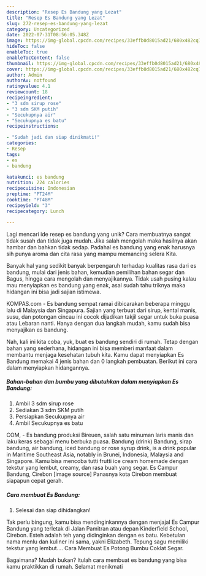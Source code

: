 ```yaml
---
description: "Resep Es Bandung yang Lezat"
title: "Resep Es Bandung yang Lezat"
slug: 272-resep-es-bandung-yang-lezat
category: Uncategorized
date: 2022-07-31T08:56:05.348Z
image: https://img-global.cpcdn.com/recipes/33effb0d8015ad21/680x482cq70/es-bandung-foto-resep-utama.jpg
hideToc: false
enableToc: true
enableTocContent: false
thumbnail: https://img-global.cpcdn.com/recipes/33effb0d8015ad21/680x482cq70/es-bandung-foto-resep-utama.jpg
cover: https://img-global.cpcdn.com/recipes/33effb0d8015ad21/680x482cq70/es-bandung-foto-resep-utama.jpg
author: Admin
authorAv: notfound
ratingvalue: 4.1
reviewcount: 18
recipeingredient:
- "3 sdm sirup rose"
- "3 sdm SKM putih"
- "Secukupnya air"
- "Secukupnya es batu"
recipeinstructions:

- "Sudah jadi dan siap dinikmati!"
categories:
- Resep
tags:
- es
- bandung

katakunci: es bandung 
nutrition: 224 calories
recipecuisine: Indonesian
preptime: "PT24M"
cooktime: "PT48M"
recipeyield: "3"
recipecategory: Lunch

---
```





Lagi mencari ide resep es bandung yang unik? Cara membuatnya sangat tidak susah dan tidak juga mudah. Jika salah mengolah maka hasilnya akan hambar dan bahkan tidak sedap. Padahal es bandung yang enak harusnya sih punya aroma dan cita rasa yang mampu memancing selera Kita.





Banyak hal yang sedikit banyak berpengaruh terhadap kualitas rasa dari es bandung, mulai dari jenis bahan, kemudian pemilihan bahan segar dan Bagus, hingga cara mengolah dan menyajikannya. Tidak usah pusing kalau mau menyiapkan es bandung yang enak,      asal sudah tahu triknya maka hidangan ini bisa jadi sajian istimewa.














KOMPAS.com - Es bandung sempat ramai dibicarakan beberapa minggu lalu di Malaysia dan Singapura. Sajian yang terbuat dari sirup, kental manis, susu, dan potongan cincau ini cocok dijadikan takjil segar untuk buka puasa atau Lebaran nanti. Hanya dengan dua langkah mudah, kamu sudah bisa menyajikan es bandung.






Nah, kali ini kita coba, yuk, buat es bandung sendiri di rumah. Tetap dengan bahan yang sederhana, hidangan ini bisa memberi manfaat dalam membantu menjaga kesehatan tubuh kita. Kamu dapat menyiapkan Es Bandung memakai 4 jenis bahan dan 0 langkah pembuatan. Berikut ini cara dalam menyiapkan hidangannya.

<!--inarticleads1-->

##### Bahan-bahan dan bumbu yang dibutuhkan dalam menyiapkan Es Bandung:

1. Ambil 3 sdm sirup rose
1. Sediakan 3 sdm SKM putih
1. Persiapkan Secukupnya air
1. Ambil Secukupnya es batu


COM, - Es bandung produksi Bireuen, salah satu minuman laris manis dan laku keras sebagai menu berbuka puasa. Bandung (drink) Bandung, sirap bandung, air bandung, iced bandung or rose syrup drink, is a drink popular in Maritime Southeast Asia, notably in Brunei, Indonesia, Malaysia and Singapore. Kamu bisa mencoba tutti frutti ice cream homemade dengan tekstur yang lembut, creamy, dan rasa buah yang segar. Es Campur Bandung, Cirebon [image source] Panasnya kota Cirebon membuat siapapun cepat gerah. 

<!--inarticleads2-->

##### Cara membuat Es Bandung:


1. Selesai dan siap dihidangkan!

Tak perlu bingung, kamu bisa mendinginkannya dengan menjajal Es Campur Bandung yang terletak di Jalan Pamitran atau depan Kinderfield School, Cirebon. Esteh adalah teh yang didinginkan dengan es batu. Kebetulan nama menlu dan kuliner ini sama, yakni Elizabeth. Tepung sagu memiliki tekstur yang lembut…. Cara Membuat Es Potong Bumbu Coklat Segar. 

Bagaimana? Mudah bukan? Itulah cara membuat es bandung yang bisa kamu praktikkan di rumah. Selamat menikmati

